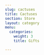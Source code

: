 ```yaml
---
slug: cactuses
title: Cactuses
section: Store
layout: category
menu:
  categories:
    weight: 3
    title: Gifts

---
```

